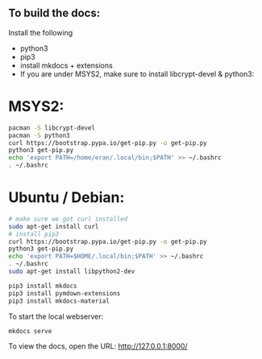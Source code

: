 ## To build the docs:

Install the following

- python3
- pip3
- install mkdocs + extensions
- If you are under MSYS2, make sure to install libcrypt-devel & python3:

# MSYS2:

```bash
pacman -S libcrypt-devel
pacman -S python3
curl https://bootstrap.pypa.io/get-pip.py -o get-pip.py
python3 get-pip.py
echo 'export PATH=/home/eran/.local/bin;$PATH' >> ~/.bashrc
. ~/.bashrc
```

# Ubuntu / Debian:

```bash
# make sure we got curl installed
sudo apt-get install curl
# install pip3
curl https://bootstrap.pypa.io/get-pip.py -o get-pip.py
python3 get-pip.py
echo 'export PATH=$HOME/.local/bin;$PATH' >> ~/.bashrc
. ~/.bashrc
sudo apt-get install libpython2-dev
```

```bash
pip3 install mkdocs
pip3 install pymdown-extensions
pip3 install mkdocs-material
```

To start the local webserver:

```bash
mkdocs serve
```

To view the docs, open the URL: http://127.0.0.1:8000/

